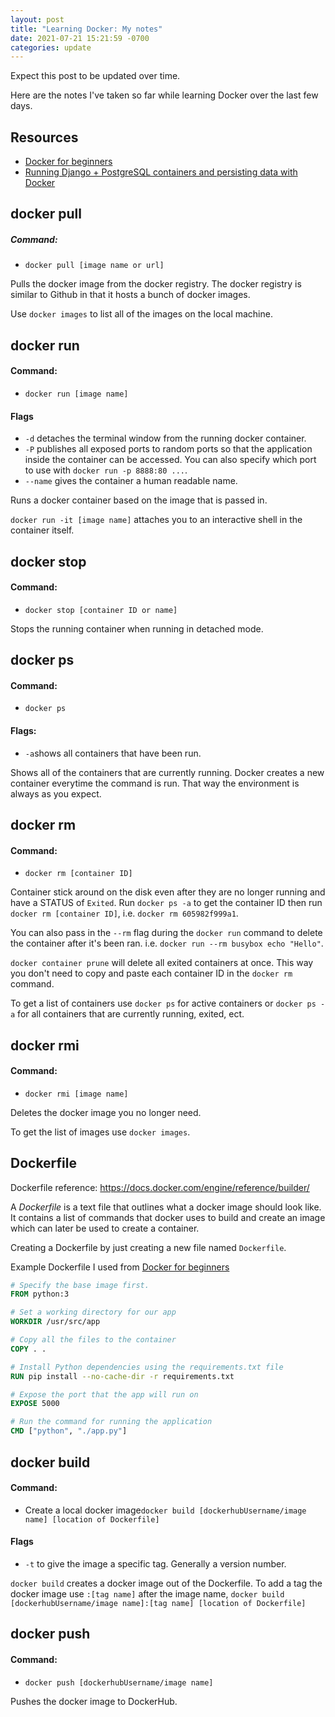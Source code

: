 ```yaml
---
layout: post
title: "Learning Docker: My notes"
date: 2021-07-21 15:21:59 -0700
categories: update
---
```


Expect this post to be updated over time. 

Here are the notes I've taken so far while learning Docker over the last few days. 

## Resources 

- [Docker for beginners](https://docker-curriculum.com/)
- [Running Django + PostgreSQL containers and persisting data with Docker](https://medium.com/shot-code/running-django-postgresql-containers-and-persisting-data-with-docker-4dd8e4dd5361)

## docker pull

##### Command: 
- `docker pull [image name or url]`

Pulls the docker image from the docker registry. The docker registry is similar to Github in that it hosts a bunch of docker images. 

Use `docker images` to list all of the images on the local machine. 

## docker run

#### Command: 
- `docker run [image name]`

#### Flags

- `-d` detaches the terminal window from the running docker container.
- `-P` publishes all exposed ports to random ports so that the application inside the container can be accessed. You can also specify which port to use with `docker run -p 8888:80 ...`.
- `--name` gives the container a human readable name. 

Runs a docker container based on the image that is passed in. 

`docker run -it [image name]` attaches you to an interactive shell in the container itself. 

## docker stop

#### Command: 
- `docker stop [container ID or name]`

Stops the running container when running in detached mode. 

## docker ps

#### Command: 
- `docker ps`

#### Flags:
- `-a`shows all containers that have been run.

Shows all of the containers that are currently running. Docker creates a new container everytime the command is run. That way the environment is always as you expect. 

## docker rm

#### Command: 
- `docker rm [container ID]`

Container stick around on the disk even after they are no longer running and have a STATUS of `Exited`. Run `docker ps -a` to get the container ID then run `docker rm [container ID]`, i.e. `docker rm 605982f999a1`.

You can also pass in the `--rm` flag during the `docker run` command to delete the container after it's been ran. i.e. `docker run --rm busybox echo "Hello"`.

`docker container prune` will delete all exited containers at once. This way you don't need to copy and paste each container ID in the `docker rm` command.

To get a list of containers use `docker ps` for active containers or `docker ps -a` for all containers that are currently running, exited, ect. 

## docker rmi

#### Command: 
- `docker rmi [image name]`

Deletes the docker image you no longer need. 

To get the list of images use `docker images`.

## Dockerfile

Dockerfile reference: https://docs.docker.com/engine/reference/builder/

A _Dockerfile_ is a text file that outlines what a docker image should look like. It contains a list of commands that docker uses to build and create an image which can later be used to create a container. 

Creating a Dockerfile by just creating a new file named `Dockerfile`.

Example Dockerfile I used from [Docker for beginners](https://docker-curriculum.com/)

```Dockerfile
# Specify the base image first.
FROM python:3

# Set a working directory for our app
WORKDIR /usr/src/app

# Copy all the files to the container 
COPY . .

# Install Python dependencies using the requirements.txt file
RUN pip install --no-cache-dir -r requirements.txt

# Expose the port that the app will run on
EXPOSE 5000

# Run the command for running the application
CMD ["python", "./app.py"]
```

## docker build

#### Command: 
- Create a local docker image`docker build [dockerhubUsername/image name] [location of Dockerfile]`

#### Flags

- `-t` to give the image a specific tag. Generally a version number.

`docker build` creates a docker image out of the Dockerfile. To add a tag the docker image use `:[tag name]` after the image name, `docker build [dockerhubUsername/image name]:[tag name] [location of Dockerfile]`

## docker push

#### Command: 
- `docker push [dockerhubUsername/image name]`

Pushes the docker image to DockerHub.
